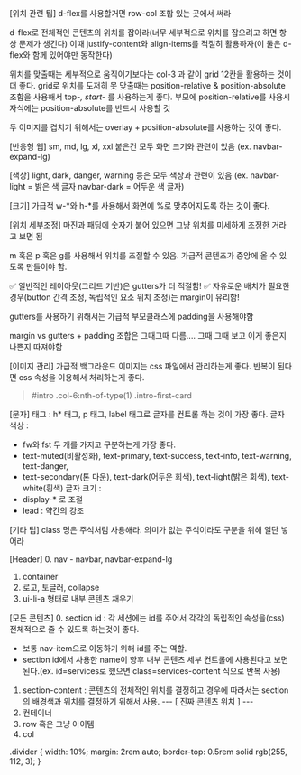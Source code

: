 [위치 관련 팁]
d-flex를 사용할거면
row-col 조합 있는 곳에서 써라

d-flex로 전체적인 콘텐츠의 위치를 잡아라(너무 세부적으로 위치를 잡으려고 하면 항상 문제가 생긴다)
이때 justify-content와 align-items를 적절히 활용하자(이 둘은 d-flex와 함께 있어야만 동작한다)

위치를 맞출때는 세부적으로 움직이기보다는 col-3 과 같이 grid 12칸을 활용하는 것이 더 좋다.
grid로 위치를 도저히 못 맞출때는 position-relative & position-absolute 조합을 사용해서 top-*, start-* 를 사용하는게 좋다.
부모에 position-relative를 사용시 자식에는 position-absolute를 반드시 사용할 것

두 이미지를 겹치기 위해서는 overlay + position-absolute를 사용하는 것이 좋다.

[반응형 웹]
sm, md, lg, xl, xxl 붙은건 모두 화면 크기와 관련이 있음
(ex. navbar-expand-lg)

[색상]
light, dark, danger, warning 등은 모두 색상과 관련이 있음
(ex. navbar-light = 밝은 색 글자 navbar-dark = 어두운 색 글자)

[크기]
가급적 w-*와 h-*를 사용해서 화면에 %로 맞추어지도록 하는 것이 좋다.

[위치 세부조정]
마진과 패딩에 숫자가 붙어 있으면 그냥 위치를 미세하게 조정한 거라고 보면 됨

m 혹은 p 혹은 g를 사용해서 위치를 조절할 수 있음.
가급적 콘텐츠가 중앙에 올 수 있도록 만들어야 함.

✅ 일반적인 레이아웃(그리드 기반)은 gutters가 더 적절함!
✅ 자유로운 배치가 필요한 경우(button 간격 조정, 독립적인 요소 위치 조정)는 margin이 유리함!

gutters를 사용하기 위해서는 가급적 부모클래스에 padding을 사용해야함

margin vs gutters + padding 조합은 그때그때 다름.... 그때 그때 보고 이게 좋은지 나쁜지 따져야함

[이미지 관리]
가급적 백그라운드 이미지는 css 파일에서 관리하는게 좋다.
반복이 된다면 css 속성을 이용해서 처리하는게 좋다.
> #intro .col-6:nth-of-type(1) .intro-first-card

[문자]
태그 : h* 태그, p 태그, label 태그로 글자를 컨트롤 하는 것이 가장 좋다.
글자 색상 : 
- fw와 fst 두 개를 가지고 구분하는게 가장 좋다.
- text-muted(비활성화), text-primary, text-success, text-info, text-warning, text-danger, 
- text-secondary(톤 다운), text-dark(어두운 회색), text-light(밝은 회색), text-white(힁색)
글자 크기 : 
- display-* 로 조절
- lead : 약간의 강조


[기타 팁]
class 명은 주석처럼 사용해라. 의미가 없는 주석이라도 구분을 위해 일단 넣어라

[Header]
0. nav - navbar, navbar-expand-lg
1. container
2. 로고, 토글러, collapse
3. ui-li-a 형태로 내부 콘텐츠 채우기

[모든 콘텐츠]
0. section id : 각 세션에는 id를 주어서 각각의 독립적인 속성을(css) 전체적으로 줄 수 있도록 하는것이 좋다.
 + 보통 nav-item으로 이동하기 위해 id를 주는 역할. 
 + section id에서 사용한 name이 향후 내부 콘텐츠 세부 컨트롤에 사용된다고 보면 된다.(ex. id=services로 했으면 class=services-content 식으로 반복 사용)
1. section-content : 콘텐츠의 전체적인 위치를 결정하고 
경우에 따라서는 section의 배경색과 위치를 결정하기 위해서 사용.
--- [ 진짜 콘텐츠 위치 ] ---
2. 컨테이너
3. row 혹은 그냥 아이템
4. col



.divider
{
width: 10%;
  margin: 2rem auto;
  border-top: 0.5rem solid rgb(255, 112, 3);
}
